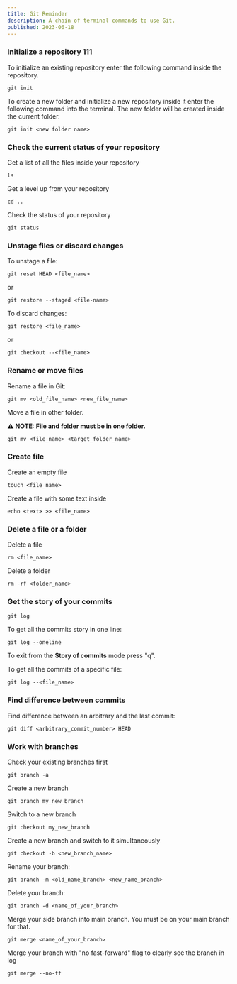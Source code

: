 ```yaml
---
title: Git Reminder
description: A chain of terminal commands to use Git.
published: 2023-06-18
---
```


### Initialize a repository 111

To initialize an existing repository enter the following command inside the repository.

```
git init
```

To create a new folder and initialize a new repository inside it enter the following command into the terminal. The new folder will be created inside the current folder.

```
git init <new folder name>
```

### Check the current status of your repository

Get a list of all the files inside your repository

```
ls
```

Get a level up from your repository

```
cd ..
```

Check the status of your repository

```
git status
```

### Unstage files or discard changes

To unstage a file:

```
git reset HEAD <file_name>
```
or
```
git restore --staged <file-name>
```

To discard changes:

```
git restore <file_name>
```
or
```
git checkout --<file_name>
```

### Rename or move files

Rename a file in Git:

```
git mv <old_file_name> <new_file_name>
```

Move a file in other folder.

**⚠ NOTE: File and folder must be in one folder.** 

```
git mv <file_name> <target_folder_name>
```

### Create file

Create an empty file

```
touch <file_name>
```

Create a file with some text inside

```
echo <text> >> <file_name>
```

### Delete a file or a folder

Delete a file

```
rm <file_name>
```

Delete a folder

```
rm -rf <folder_name>
```

### Get the story of your commits

```
git log
```

To get all the commits story in one line:

```
git log --oneline
```

To exit from the **Story of commits** mode press "q". 

To get all the commits of a specific file:

```
git log --<file_name>
```

### Find difference between commits

Find difference between an arbitrary and the last commit:

```
git diff <arbitrary_commit_number> HEAD
```

### Work with branches

Check your existing branches first

```
git branch -a
```

Create a new branch

```
git branch my_new_branch
```

Switch to a new branch

```
git checkout my_new_branch
```

Create a new branch and switch to it simultaneously

```
git checkout -b <new_branch_name>
```

Rename your branch:

```
git branch -m <old_name_branch> <new_name_branch>
```

Delete your branch:

```
git branch -d <name_of_your_branch>
```

Merge your side branch into main branch. You must be on your main branch for that.

```
git merge <name_of_your_branch>
```

Merge your branch with "no fast-forward" flag to clearly see the branch in log

```
git merge --no-ff
```










